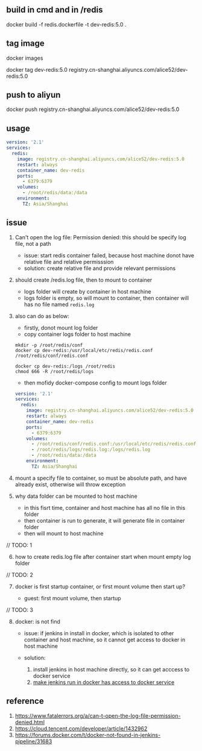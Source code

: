 ## build in cmd and in /redis

docker build -f redis.dockerfile -t dev-redis:5.0 .

## tag image

docker images

docker tag dev-redis:5.0 registry.cn-shanghai.aliyuncs.com/alice52/dev-redis:5.0

## push to aliyun

docker push registry.cn-shanghai.aliyuncs.com/alice52/dev-redis:5.0

## usage

```yml
version: '2.1'
services:
  redis:
    image: registry.cn-shanghai.aliyuncs.com/alice52/dev-redis:5.0
    restart: always
    container_name: dev-redis
    ports:
      - 6379:6379
    volumes:
      - /root/redis/data:/data
    environment:
      TZ: Asia/Shanghai
```

## issue

1. Can't open the log file: Permission denied: this should be specify log file, not a path

   - issue: start redis container failed, because host machine donot have relative file and relative permisssion
   - solution: create relative file and provide relevant permissions

2. should create /redis.log file, then to mount to container

   - logs folder will create by container in host machine
   - logs folder is empty, so will mount to container, then container will has no file named `redis.log`

3. also can do as below:

   - firstly, donot mount log folder
   - copy container logs folder to host machine

   ```shell
   mkdir -p /root/redis/conf
   docker cp dev-redis:/usr/local/etc/redis/redis.conf /root/redis/conf/redis.conf

   docker cp dev-redis:/logs /root/redis
   chmod 666 -R /root/redis/logs
   ```

   - then mofidy docker-compose config to mount logs folder

   ```yml
   version: '2.1'
   services:
     redis:
       image: registry.cn-shanghai.aliyuncs.com/alice52/dev-redis:5.0
       restart: always
       container_name: dev-redis
       ports:
         - 6379:6379
       volumes:
         - /root/redis/conf/redis.conf:/usr/local/etc/redis/redis.conf
         - /root/redis/logs/redis.log:/logs/redis.log
         - /root/redis/data:/data
       environment:
         TZ: Asia/Shanghai
   ```

4. mount a specify file to container, so must be absolute path, and have already exist, otherwise will throw exception

5. why data folder can be mounted to host machine

   - in this fisrt time, container and host machine has all no file in this folder
   - then container is run to generate, it will generate file in container folder
   - then will mount to host machine

// TODO: 1

6. how to create redis.log file after container start when mount empty log folder

// TODO: 2

7. docker is first startup container, or first mount volume then start up?

   - guest: first mount volume, then startup

// TODO: 3

8. docker: is not find

   - issue: if jenkins in install in docker, which is isolated to other container and host machine, so it cannot get access to
     docker in host machine
   - solution:

     1. install jenkins in host machine directly, so it can get acccess to docker service
     2. [make jenkins run in docker has access to docker service](https://forums.docker.com/t/docker-not-found-in-jenkins-pipeline/31683)

## reference

1. https://www.fatalerrors.org/a/can-t-open-the-log-file-permission-denied.html
2. https://cloud.tencent.com/developer/article/1432962
3. https://forums.docker.com/t/docker-not-found-in-jenkins-pipeline/31683
